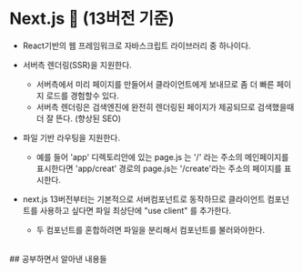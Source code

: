 # Next.js :green_book:   (13버전 기준)
-  React기반의 웹 프레임워크로 자바스크립트 라이브러리 중 하나이다.<br>
-  서버측 렌더링(SSR)을 지원한다.
    - 서버측에서 미리 페이지를 만들어서 클라이언트에게 보내므로 좀 더 빠른 페이지 로드를 경험할수 있다.<br>
    - 서버측 렌더링은 검색엔진에 완전히 렌더링된 페이지가 제공되므로 검색했을때 더 잘 뜬다. (향상된 SEO)<br>

-  파일 기반 라우팅을 지원한다. 
    - 예를 들어 'app' 디렉토리안에 있는 page.js 는 '/' 라는 주소의 메인페이지를 표시한다면 'app/creat' 경로의 page.js는 '/create'라는 주소의 페이지를 표시한다.<br>

-  next.js 13버전부터는 기본적으로 서버컴포넌트로 동작하므로 클라이언트 컴포넌트를 사용하고 싶다면 파일 최상단에 "use client" 를 추가한다. 
    - 두 컴포넌트를 혼합하려면 파일을 분리해서 컴포넌트를 불러와야한다.<br>

<br>
## 공부하면서 알아낸 내용들
